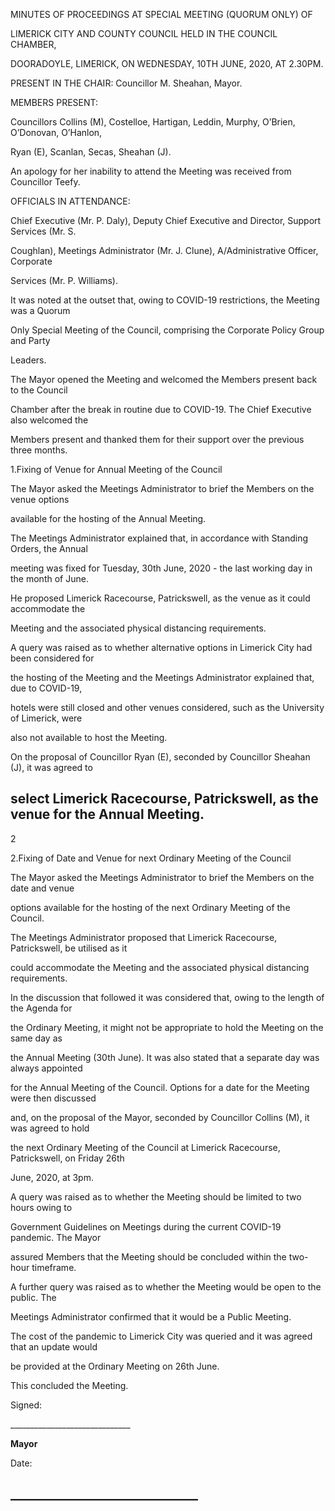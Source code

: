 MINUTES OF PROCEEDINGS AT SPECIAL MEETING (QUORUM ONLY) OF

LIMERICK CITY AND COUNTY COUNCIL HELD IN THE COUNCIL CHAMBER,

DOORADOYLE, LIMERICK, ON WEDNESDAY, 10TH JUNE, 2020, AT 2.30PM.

PRESENT IN THE CHAIR: Councillor M. Sheahan, Mayor.

MEMBERS PRESENT:

Councillors Collins (M), Costelloe, Hartigan, Leddin, Murphy, O’Brien, O’Donovan, O’Hanlon,

Ryan (E), Scanlan, Secas, Sheahan (J).

An apology for her inability to attend the Meeting was received from Councillor Teefy.

OFFICIALS IN ATTENDANCE:

Chief Executive (Mr. P. Daly), Deputy Chief Executive and Director, Support Services (Mr. S.

Coughlan), Meetings Administrator (Mr. J. Clune), A/Administrative Officer, Corporate

Services (Mr. P. Williams).

It was noted at the outset that, owing to COVID-19 restrictions, the Meeting was a Quorum

Only Special Meeting of the Council, comprising the Corporate Policy Group and Party

Leaders.

The Mayor opened the Meeting and welcomed the Members present back to the Council

Chamber after the break in routine due to COVID-19. The Chief Executive also welcomed the

Members present and thanked them for their support over the previous three months.

1.Fixing of Venue for Annual Meeting of the Council

The Mayor asked the Meetings Administrator to brief the Members on the venue options

available for the hosting of the Annual Meeting.

The Meetings Administrator explained that, in accordance with Standing Orders, the Annual

meeting was fixed for Tuesday, 30th June, 2020 - the last working day in the month of June.

He proposed Limerick Racecourse, Patrickswell, as the venue as it could accommodate the

Meeting and the associated physical distancing requirements.

A query was raised as to whether alternative options in Limerick City had been considered for

the hosting of the Meeting and the Meetings Administrator explained that, due to COVID-19,

hotels were still closed and other venues considered, such as the University of Limerick, were

also not available to host the Meeting.

On the proposal of Councillor Ryan (E), seconded by Councillor Sheahan (J), it was agreed to

select Limerick Racecourse, Patrickswell, as the venue for the Annual Meeting.
---
2

2.Fixing of Date and Venue for next Ordinary Meeting of the Council

The Mayor asked the Meetings Administrator to brief the Members on the date and venue

options available for the hosting of the next Ordinary Meeting of the Council.

The Meetings Administrator proposed that Limerick Racecourse, Patrickswell, be utilised as it

could accommodate the Meeting and the associated physical distancing requirements.

In the discussion that followed it was considered that, owing to the length of the Agenda for

the Ordinary Meeting, it might not be appropriate to hold the Meeting on the same day as

the Annual Meeting (30th June). It was also stated that a separate day was always appointed

for the Annual Meeting of the Council. Options for a date for the Meeting were then discussed

and, on the proposal of the Mayor, seconded by Councillor Collins (M), it was agreed to hold

the next Ordinary Meeting of the Council at Limerick Racecourse, Patrickswell, on Friday 26th

June, 2020, at 3pm.

A query was raised as to whether the Meeting should be limited to two hours owing to

Government Guidelines on Meetings during the current COVID-19 pandemic. The Mayor

assured Members that the Meeting should be concluded within the two-hour timeframe.

A further query was raised as to whether the Meeting would be open to the public. The

Meetings Administrator confirmed that it would be a Public Meeting.

The cost of the pandemic to Limerick City was queried and it was agreed that an update would

be provided at the Ordinary Meeting on 26th June.

This concluded the Meeting.

Signed:

\_\_\_\_\_\_\_\_\_\_\_\_\_\_\_\_\_\_\_\_\_\_\_\_\_\_\_\_\_\_

**Mayor**

Date:

\_\_\_\_\_\_\_\_\_\_\_\_\_\_\_\_\_\_\_\_\_\_\_\_\_\_\_\_\_\_
---
